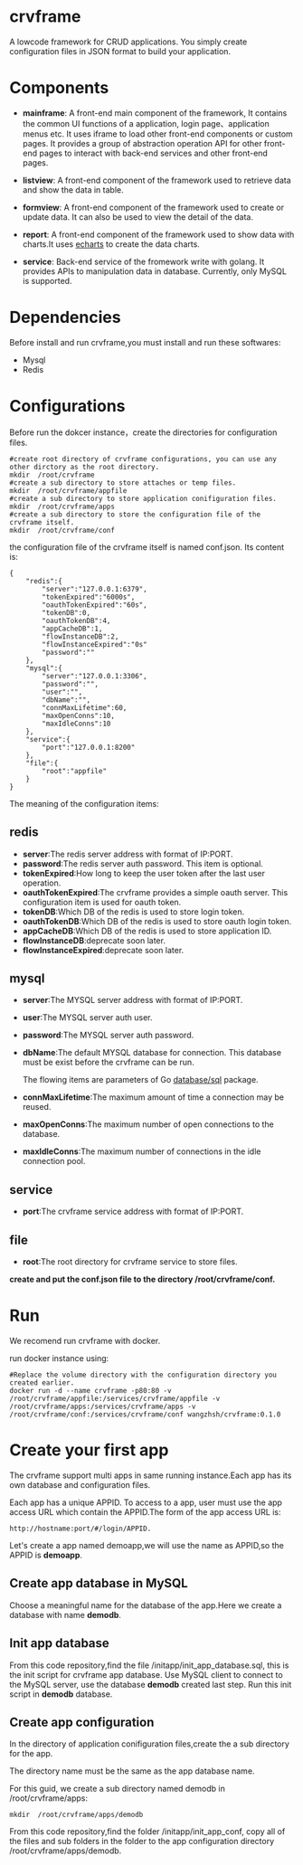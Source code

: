# crvframe
A lowcode framework for CRUD applications. You simply create configuration files in JSON format to build your application. 

# Components
* **mainframe**: A front-end main component of the framework, It contains the common UI functions of a application, login page、application menus etc. It uses iframe to load other front-end components or custom pages. It provides a group of abstraction operation API for other front-end pages to interact with back-end services and other front-end pages.

* **listview**: A front-end component of the framework used to retrieve data and show the data in table.

* **formview**: A front-end component of the framework used to create or update data. It can also be used to view the detail of the data.

* **report**: A front-end component of the framework used to show data with charts.It uses [echarts](https://echarts.apache.org) to create the data charts.

* **service**: Back-end service of the fromework write with golang. It provides APIs to manipulation data in database.
Currently, only MySQL is supported.

# Dependencies
Before install and run crvframe,you must install and run these softwares:
  * Mysql
  * Redis


# Configurations
Before run the dokcer instance，create the directories for configuration files.

```
#create root directory of crvframe configurations, you can use any other dirctory as the root directory.
mkdir  /root/crvframe
#create a sub directory to store attaches or temp files.
mkdir  /root/crvframe/appfile
#create a sub directory to store application conifiguration files.
mkdir  /root/crvframe/apps 
#create a sub directory to store the configuration file of the crvframe itself.
mkdir  /root/crvframe/conf 
```

the configuration file of the crvframe itself is named conf.json. Its content is:

``` 
{
    "redis":{
        "server":"127.0.0.1:6379",
        "tokenExpired":"6000s",
        "oauthTokenExpired":"60s",
        "tokenDB":0,
        "oauthTokenDB":4,
        "appCacheDB":1,
        "flowInstanceDB":2,
        "flowInstanceExpired":"0s"
        "password":""
    },
    "mysql":{
        "server":"127.0.0.1:3306",
        "password":"",
        "user":"",
        "dbName":"",
        "connMaxLifetime":60,
        "maxOpenConns":10,
        "maxIdleConns":10
    },
    "service":{
        "port":"127.0.0.1:8200"
    },
    "file":{
        "root":"appfile"
    }
}
``` 
The meaning of the configuration items:
## redis

  * **server**:The redis server address with format of IP:PORT.
  * **password**:The redis server auth password. This item is optional.
  * **tokenExpired**:How long to keep the user token after the last user operation.
  * **oauthTokenExpired**:The crvframe provides a simple oauth server. This configuration item is used for oauth token.
  * **tokenDB**:Which DB of the redis is used to store login token.
  * **oauthTokenDB**:Which DB of the redis is used to store oauth login token.
  * **appCacheDB**:Which DB of the redis is used to store application ID.
  * **flowInstanceDB**:deprecate soon later.
  * **flowInstanceExpired**:deprecate soon later.

## mysql
  * **server**:The MYSQL server address with format of IP:PORT.
  * **user**:The MYSQL server auth user.
  * **password**:The MYSQL server auth password.
  * **dbName**:The default MYSQL database for connection. This database must be exist before the crvframe can be run.
  
    The flowing items are parameters of Go [database/sql](https://pkg.go.dev/database/sql) package.
  * **connMaxLifetime**:The maximum amount of time a connection may be reused.
  * **maxOpenConns**:The maximum number of open connections to the database.
  * **maxIdleConns**:The maximum number of connections in the idle connection pool.

## service
  * **port**:The crvframe service address with format of IP:PORT.

## file
  * **root**:The root directory for crvframe service to store files.

**create and put the conf.json file to the directory /root/crvframe/conf.**

# Run
We recomend run crvframe with docker.

run docker instance using:

``` 
#Replace the volume directory with the configuration directory you created earlier.
docker run -d --name crvframe -p80:80 -v /root/crvframe/appfile:/services/crvframe/appfile -v /root/crvframe/apps:/services/crvframe/apps -v /root/crvframe/conf:/services/crvframe/conf wangzhsh/crvframe:0.1.0
```

# Create your first app
The crvframe support multi apps in same running instance.Each app has its own database and configuration files. 

Each app has a unique APPID. To access to a app, user must use the app access URL which contain the APPID.The form of the app access URL is:
    
    http://hostname:port/#/login/APPID.

Let's create a app named demoapp,we will use the name as APPID,so the APPID is **demoapp**.

## Create app database in MySQL
Choose a meaningful name for the database of the app.Here we create a database with name **demodb**.

## Init app database
From this code repository,find the file /initapp/init_app_database.sql, this is the init script for crvframe app database.
Use MySQL client to connect to the MySQL server, use the database **demodb** created last step.
Run this init script in **demodb** database.

## Create app configuration
In the directory of application conifiguration files,create the a sub directory for the app. 

The directory name must be the same as the app database name. 

For this guid, we create a sub directory named demodb in /root/crvframe/apps:

    mkdir  /root/crvframe/apps/demodb

From this code repository,find the folder /initapp/init_app_conf, copy all of the files and sub folders in the folder to the app configuration directory /root/crvframe/apps/demodb.









 
